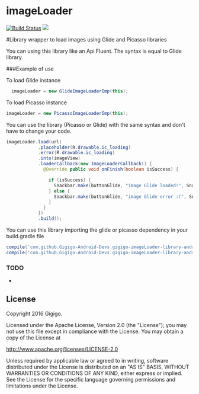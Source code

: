 # imageLoader
[![Build Status](https://travis-ci.org/Gigigo-Android-Devs/gigigo-imageLoader-library-android.svg?branch=master)](https://travis-ci.org/Gigigo-Android-Devs/gigigo-imageLoader-library-android.svg?branch=master)
[![](https://jitpack.io/v/Gigigo-Android-Devs/gigigo-imageLoader-library-android.svg)](https://jitpack.io/#Gigigo-Android-Devs/gigigo-imageLoader-library-android)

#Library wrapper to load images using Glide and Picasso libraries

You can using this library like an Api Fluent. The syntax is equal to Glide library.

###Example of use

To load Glide instance
```java
  imageLoader = new GlideImageLoaderImp(this);
```

To load Picasso instance
```java
imageLoader = new PicassoImageLoaderImp(this);
```

You can use the library (Picasso or Glide) with the same syntax and don't have to change your code.
```java
imageLoader.load(url)
            .placeholder(R.drawable.ic_loading)
            .error(R.drawable.ic_loading)
            .into(imageView)
            .loaderCallback(new ImageLoaderCallback() {
              @Override public void onFinish(boolean isSuccess) {

                if (isSuccess) {
                  Snackbar.make(buttonGlide, "image Glide loaded!", Snackbar.LENGTH_SHORT).show();
                } else {
                  Snackbar.make(buttonGlide, "image Glide error :(", Snackbar.LENGTH_SHORT).show();
                }
              }
            })
            .build();
```


You can use this library importing the glide or picasso dependency in your build.gradle file

```gradle
compile('com.github.Gigigo-Android-Devs.gigigo-imageLoader-library-android:imageloader-glide:1.2.2')
compile('com.github.Gigigo-Android-Devs.gigigo-imageLoader-library-android:imageloader-picasso:1.2.2')
```
### TODO
- 

License
----

Copyright 2016 Gigigo.

Licensed under the Apache License, Version 2.0 (the "License");
you may not use this file except in compliance with the License.
You may obtain a copy of the License at

   http://www.apache.org/licenses/LICENSE-2.0

Unless required by applicable law or agreed to in writing, software
distributed under the License is distributed on an "AS IS" BASIS,
WITHOUT WARRANTIES OR CONDITIONS OF ANY KIND, either express or implied.
See the License for the specific language governing permissions and
limitations under the License.
